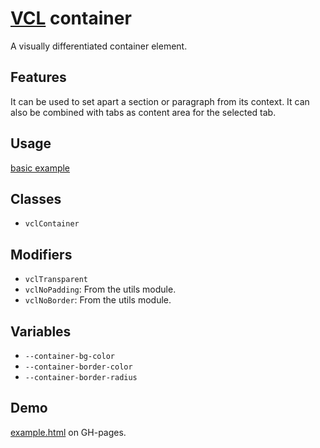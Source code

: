 # [VCL](https://github.com/vcl/doc) container

A visually differentiated container element.

## Features

It can be used to set apart a section or paragraph from its context.
It can also be combined with tabs as content area for the selected tab.

## Usage

[basic example](/demo/example.html)

## Classes

- `vclContainer`

## Modifiers

- `vclTransparent`
- `vclNoPadding`: From the utils module.
- `vclNoBorder`: From the utils module.

## Variables

- `--container-bg-color`
- `--container-border-color`
- `--container-border-radius`

## Demo

[example.html](/demo/example.html) on GH-pages.
